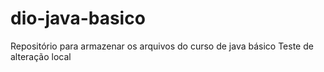 # dio-java-basico
Repositório para armazenar os arquivos do curso de java básico
Teste de alteração local